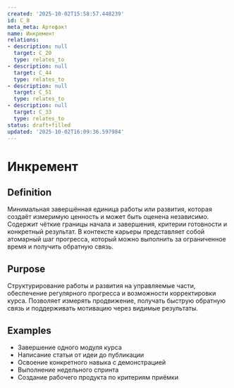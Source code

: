 ```yaml
---
created: '2025-10-02T15:58:57.448239'
id: C_8
meta_meta: Артефакт
name: Инкремент
relations:
- description: null
  target: C_20
  type: relates_to
- description: null
  target: C_44
  type: relates_to
- description: null
  target: C_51
  type: relates_to
- description: null
  target: C_33
  type: relates_to
status: draft+filled
updated: '2025-10-02T16:09:36.597984'
---
```


# Инкремент

## Definition
Минимальная завершённая единица работы или развития, которая создаёт измеримую ценность и может быть оценена независимо. Содержит чёткие границы начала и завершения, критерии готовности и конкретный результат. В контексте карьеры представляет собой атомарный шаг прогресса, который можно выполнить за ограниченное время и получить обратную связь.

## Purpose
Структурирование работы и развития на управляемые части, обеспечение регулярного прогресса и возможности корректировки курса. Позволяет измерять продвижение, получать быструю обратную связь и поддерживать мотивацию через видимые результаты.

## Examples

- Завершение одного модуля курса
- Написание статьи от идеи до публикации
- Освоение конкретного навыка с демонстрацией
- Выполнение недельного спринта
- Создание рабочего продукта по критериям приёмки
